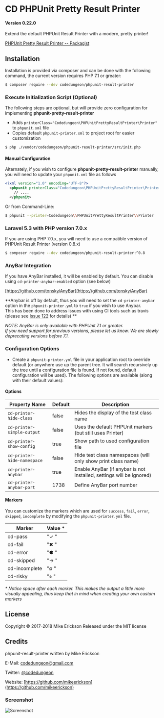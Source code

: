 # CD PHPUnit Pretty Result Printer 
#### Version 0.22.0

Extend the default PHPUnit Result Printer with a modern, pretty printer!

[PHPUnit Pretty Result Printer -- Packagist](https://packagist.org/packages/codedungeon/phpunit-result-printer)

## Installation

Installation is provided via composer and can be done with the following command, the current version requires PHP 7.1 or greater:

```bash
$ composer require --dev codedungeon/phpunit-result-printer
```

### Execute Initialization Script (Optional)
The following steps are optional, but will provide zero configuration for implementing **phpunit-pretty-result-printer**

- Adds `printerClass="Codedungeon\PHPUnitPrettyResultPrinter\Printer"` to `phpunit.xml` file
- Copies default `phpunit-printer.xml` to project root for easier customization


```bash
$ php ./vendor/codedungeon/phpunit-result-printer/src/init.php
```

#### Manual Configuration
Alternately, if you wish to configure **phpunit-pretty-result-printer** manually, you will need to update your `phpunit.xml` file as follows

```xml
<?xml version="1.0" encoding="UTF-8"?>
  <phpunit printerClass="Codedungeon\PHPUnitPrettyResultPrinter\Printer">
    // ....
  </phpunit>
```

Or from Command-Line:

```bash
$ phpunit --printer=Codedungeon\\PHPUnitPrettyResultPrinter\\Printer
```

### Laravel 5.3 with PHP version 7.0.x

If you are using PHP 7.0.x, you will need to use a compatible version of PHPUnit Result Printer (version 0.8.x)

```bash
$ composer require --dev codedungeon/phpunit-result-printer:^0.8
```

### AnyBar Integration

If you have AnyBar installed, it will be enabled by default.  You can disable using `cd-printer-anybar-enabled` option (see below)

[https://github.com/tonsky/AnyBar](https://github.com/tonsky/AnyBar)

**Anybar is off by default, thus you will need to set the `cd-printer-anybar` option in the `phpunit-printer.yml` to `true` if you wish to use Anybar.  
This has been done to address issues with using CI tools such as travis (please see [Issue 122](https://github.com/mikeerickson/phpunit-pretty-result-printer/issues/122) for details) **

_NOTE: AnyBar is only available with PHPUnit 7.1 or greater.  
If you need support for previous versions, please let us know.  We are slowly deprecating versions before 7.1._

### Configuration Options

* Create a `phpunit-printer.yml` file in your application root to override default (or anywhere use up the parent tree. It will search recursively up the tree until a configuration file is found. If not found, default configuration will be used).
The following options are available (along with their default values):

#### Options ####

| **Property Name** | **Default** | **Description**
| ------------------|-------------|----------------|
| `cd-printer-hide-class` | false | Hides the display of the test class name
| `cd-printer-simple-output`| false | Uses the default PHPUnit markers (but still uses Printer)
| `cd-printer-show-config`| true | Show path to used configuration file
| `cd-printer-hide-namespace`| false |Hide test class namespaces (will only show print class name)
| `cd-printer-anybar`| true |Enable AnyBar (if anybar is not installed, settings will be ignored)
| `cd-printer-anybar-port`| 1738 |Define AnyBar port number

#### Markers ###
You can customize the markers which are used for `success`, `fail`, `error`, `skipped`, `incomplete` by modifying the `phpunit-printer.yml` file.

| **Marker** | **Value** *
|---------------|----------| 
| cd-pass | "✓ " |
| cd-fail | "✖ " |
| cd-error | "⚈ " |
| cd-skipped | "→ " |
| cd-incomplete | "∅ " |
| cd-risky | "⌽ " |

_* Notice space after each marker.  This makes the output a little more visually appealing, thus keep that in mind when creating your own custom markers_

## License

Copyright &copy; 2017-2018 Mike Erickson
Released under the MIT license

## Credits

phpunit-result-printer written by Mike Erickson

E-Mail: [codedungeon@gmail.com](mailto:codedungeon@gmail.com)

Twitter: [@codedungeon](http://twitter.com/codedungeon)

Website: [https://github.com/mikeerickson](https://github.com/mikeerickson)

### Screenshot

![Screenshot](https://raw.githubusercontent.com/mikeerickson/phpunit-pretty-result-printer/master/sample.png)
